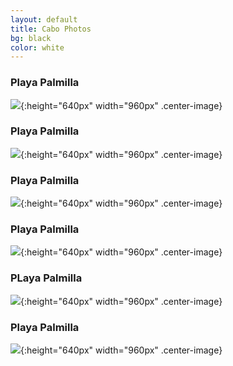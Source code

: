 ```yaml
---
layout: default
title: Cabo Photos
bg: black
color: white
---
```


### Playa Palmilla
![](https://lh3.googleusercontent.com/E4OegsMrZf5oCKD9J1234WycAv2Qw_SI3yAOCU3yuBZDpXM9DOVWyjcKXIRMUxe0zFPe71FPLr7aHrOTDetFPEOthZ5dXWkZFYbWmrX1P94sf5zsmAzUSJgdsZym7L92WptTNlFIs10=w2400){:height="640px" width="960px" .center-image}

### Playa Palmilla
![](https://lh3.googleusercontent.com/3AxlBrPvTOvN4Jk9VlQaoSmzgnTKWGTRAiPJSP36B4PKUapEKNSrSuKVFmZ2i27crGIFa_eUKxTdT_iNfiFWPpLVonc_biFbCBjXUsgOztDHltOx4-f1TXuI-lym4h6ITjs-Ku8PcZA=w2400){:height="640px" width="960px" .center-image}

### Playa Palmilla
![](https://lh3.googleusercontent.com/qqwbC-GRfARYER8bwRBStP6hGA2j7bBmSQQjAqVPqEMpcR6iB0leEm1Tlg-9o5HxSXtGUAMipS4RXAJtdiCr_dcEoN5K1OHdVqD12TDbbOXbyEEyL57mjafJuJKwWJ2HmADeD2kVPFE=w2400){:height="640px" width="960px" .center-image}

### Playa Palmilla
![](https://lh3.googleusercontent.com/1_VnEbkaSCpxYRlbJ2CxyqCqp3Ni36CDcYvPjI-5k55P_L3L0kGo5t_ygp9Cj_TaIGqAWNuQljlietA9hgySxjeO1Ekwt-cCcnxCDVlK36T23B-HIPpp76BW2Op0QOgEaMwGUngdu2Q=w2400){:height="640px" width="960px" .center-image}

### PLaya Palmilla
![](https://lh3.googleusercontent.com/bO86_fXeMT2L_bmsA8vVuO-3Cb0P55vYDpz37JPxJ0T1zDChUwhZuQBFo8F-yDqn-INGyNHkv0mAPjTRyYy8qUfWCuBiGkTrWBevDmKoHMbPIU5JegbQzPbngpB4TI84j79k5AEdpz0=w2400){:height="640px" width="960px" .center-image}

### Playa Palmilla
![](https://lh3.googleusercontent.com/hdUVRpvuh2rVCVOGGY-ZYLbIOE2NAsY9aiiHtVUmnlPLh3x8Pwffyeyv71i8nCsg9nNf9dDU2POlrb1q--HVB1AOMbsKsV1BL6lRev4Cb2Qdca8y7G3FhFrAlTHec-6dNgpoq5nFm20=w2400){:height="640px" width="960px" .center-image}
